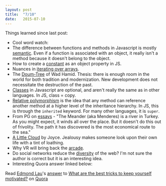 ```yaml
---
layout: post
title:  "7/10"
date:   2015-07-10
---
```

Things learned since last post:

* Cool word watch: 
* The difference between functions and methods in Javascript is mostly [semantic](https://github.com/getify/You-Dont-Know-JS/blob/master/this%20%26%20object%20prototypes/ch3.md#property-vs-method). Even if a function is associated with an object, it really isn't a method because it doesn't belong to the object.
* How to create a [constant](https://github.com/getify/You-Dont-Know-JS/blob/master/this%20%26%20object%20prototypes/ch3.md#object-constant) as an object property in JS.
* Nuances in [iterating over arrays](https://github.com/getify/You-Dont-Know-JS/blob/master/this%20%26%20object%20prototypes/ch3.md#iteration).
* The [Doum-Tree](http://www.unz.org/Pub/Encounter-1962nov-00015) of Wad Hamid. Thesis: there is enough room in the world for both tradition and modernization. New development does not necessitate the destruction of the past.
* [Classes](https://github.com/getify/You-Dont-Know-JS/blob/master/this%20%26%20object%20prototypes/ch4.md#javascript-classes) in Javascript are optional, and aren't really the same as in other languages. In JS, class = copy.
* [Relative polymorphism](https://github.com/getify/You-Dont-Know-JS/blob/master/this%20%26%20object%20prototypes/ch4.md#polymorphism) is the idea that any method can reference another method at a higher level of the inheritance hierarchy. In JS, this is through the ``inherited`` keyword. For many other languages, it is ``super``.
* From PG on [essays](http://www.paulgraham.com/essay.html) - "The Meander (aka Menderes) is a river in Turkey. As you might expect, it winds all over the place. But it doesn't do this out of frivolity. The path it has discovered is the most economical route to the sea."
* [A Little Cloud](http://www.classicshorts.com/stories/ltlcloud.html) by Joyce. Jealousy makes someone look upon their own life with a tint of loathing.
* Why VR will bring back the [arcade](https://medium.com/@josh_taylor/virtual-reality-will-bring-back-the-arcade-16f3f92b52e8).
* Do social networks reduce the [diversity](https://medium.com/matter/the-web-we-have-to-save-2eb1fe15a426) of the web? I'm not sure the author is correct but it is an interesting idea.
* Interesting Quora answer linked below:

<span class="quora-content-embed" data-name="Life-Lessons/What-are-the-best-tricks-to-keep-yourself-motivated/answer/Edmond-Lau">Read <a class="quora-content-link" href="http://www.quora.com/Life-Lessons/What-are-the-best-tricks-to-keep-yourself-motivated/answer/Edmond-Lau" data-embed="stmjsgf" data-type="answer" data-id="7415251" data-key="3f6804a06a592d7d9c564b0c2065cafd"><a href="http://www.quora.com/Edmond-Lau">Edmond Lau</a>&#039;s <a href="/Life-Lessons/What-are-the-best-tricks-to-keep-yourself-motivated#ans7415251">answer</a> to <a href="/Life-Lessons/What-are-the-best-tricks-to-keep-yourself-motivated" ref="canonical">What are the best tricks to keep yourself motivated?</a></a> on <a href="http://www.quora.com">Quora</a><script type="text/javascript" src="http://www.quora.com/widgets/content"></script></span>